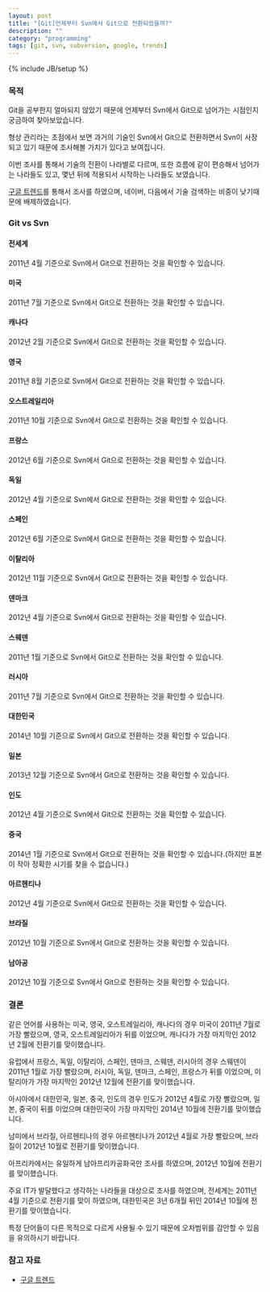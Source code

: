 ```yaml
---
layout: post
title: "[Git]언제부터 Svn에서 Git으로 전환되었을까?"
description: ""
category: "programming"
tags: [git, svn, subversion, google, trends]
---
```

{% include JB/setup %}

### 목적

Git을 공부한지 얼마되지 않았기 때문에 언제부터 Svn에서 Git으로 넘어가는 시점인지 궁금하여 찾아보았습니다. 

형상 관리라는 초점에서 보면 과거의 기술인 Svn에서 Git으로 전환하면서 Svn이 사장되고 있기 때문에 조사해볼 가치가 있다고 보여집니다.

이번 조사를 통해서 기술의 전환이 나라별로 다르며, 또한 흐름에 같이 편승해서 넘어가는 나라들도 있고, 몇년 뒤에 적용되서 시작하는 나라들도 보였습니다.

[구글 트렌드](http://www.google.com/trends/)를 통해서 조사를 하였으며, 네이버, 다음에서 기술 검색하는 비중이 낮기때문에 배제하였습니다.

### Git vs Svn

#### 전세계

2011년 4월 기준으로 Svn에서 Git으로 전환하는 것을 확인할 수 있습니다.

<script type="text/javascript" src="//www.google.com/trends/embed.js?hl=ko&q=git,+svn,+subversion&cmpt=q&tz&tz&content=1&cid=TIMESERIES_GRAPH_0&export=5&w=500&h=330"></script>

#### 미국

2011년 7월 기준으로 Svn에서 Git으로 전환하는 것을 확인할 수 있습니다.

<script type="text/javascript" src="//www.google.com/trends/embed.js?hl=ko&q=git,+svn,+subversion&geo=US&cmpt=q&tz&tz&content=1&cid=TIMESERIES_GRAPH_0&export=5&w=500&h=330"></script>

#### 캐나다

2012년 2월 기준으로 Svn에서 Git으로 전환하는 것을 확인할 수 있습니다.

<script type="text/javascript" src="//www.google.com/trends/embed.js?hl=ko&q=git,+svn,+subversion&geo=CA&cmpt=q&tz&tz&content=1&cid=TIMESERIES_GRAPH_0&export=5&w=500&h=330"></script>

#### 영국

2011년 8월 기준으로 Svn에서 Git으로 전환하는 것을 확인할 수 있습니다.

<script type="text/javascript" src="//www.google.com/trends/embed.js?hl=ko&q=git,+svn,+subversion&geo=GB&cmpt=q&tz&tz&content=1&cid=TIMESERIES_GRAPH_0&export=5&w=500&h=330"></script>

#### 오스트레일리아

2011년 10월 기준으로 Svn에서 Git으로 전환하는 것을 확인할 수 있습니다.

<script type="text/javascript" src="//www.google.com/trends/embed.js?hl=ko&q=git,+svn,+subversion&geo=AU&cmpt=q&tz&tz&content=1&cid=TIMESERIES_GRAPH_0&export=5&w=500&h=330"></script>

#### 프랑스

2012년 6월 기준으로 Svn에서 Git으로 전환하는 것을 확인할 수 있습니다.

<script type="text/javascript" src="//www.google.com/trends/embed.js?hl=ko&q=git,+svn,+subversion&geo=FR&cmpt=q&tz&tz&content=1&cid=TIMESERIES_GRAPH_0&export=5&w=500&h=330"></script>

#### 독일

2012년 4월 기준으로 Svn에서 Git으로 전환하는 것을 확인할 수 있습니다.

<script type="text/javascript" src="//www.google.com/trends/embed.js?hl=ko&q=git,+svn,+subversion&geo=DE&cmpt=q&tz&tz&content=1&cid=TIMESERIES_GRAPH_0&export=5&w=500&h=330"></script>

#### 스페인

2012년 6월 기준으로 Svn에서 Git으로 전환하는 것을 확인할 수 있습니다.

<script type="text/javascript" src="//www.google.com/trends/embed.js?hl=ko&q=git,+svn,+subversion&geo=ES&cmpt=q&tz&tz&content=1&cid=TIMESERIES_GRAPH_0&export=5&w=500&h=330"></script>

#### 이탈리아

2012년 11월 기준으로 Svn에서 Git으로 전환하는 것을 확인할 수 있습니다.

<script type="text/javascript" src="//www.google.com/trends/embed.js?hl=ko&q=git,+svn,+subversion&geo=IT&cmpt=q&tz&tz&content=1&cid=TIMESERIES_GRAPH_0&export=5&w=500&h=330"></script>

#### 덴마크

2012년 4월 기준으로 Svn에서 Git으로 전환하는 것을 확인할 수 있습니다.

<script type="text/javascript" src="//www.google.com/trends/embed.js?hl=ko&q=git,+svn,+subversion&geo=DK&cmpt=q&tz&tz&content=1&cid=TIMESERIES_GRAPH_0&export=5&w=500&h=330"></script>

#### 스웨덴

2011년 1월 기준으로 Svn에서 Git으로 전환하는 것을 확인할 수 있습니다.

<script type="text/javascript" src="//www.google.com/trends/embed.js?hl=ko&q=git,+svn,+subversion&geo=SE&cmpt=q&tz&tz&content=1&cid=TIMESERIES_GRAPH_0&export=5&w=500&h=330"></script>

#### 러시아

2011년 7월 기준으로 Svn에서 Git으로 전환하는 것을 확인할 수 있습니다.

<script type="text/javascript" src="//www.google.com/trends/embed.js?hl=ko&q=git,+svn,+subversion&geo=RU&cmpt=q&tz&tz&content=1&cid=TIMESERIES_GRAPH_0&export=5&w=500&h=330"></script>

#### 대한민국

2014년 10월 기준으로 Svn에서 Git으로 전환하는 것을 확인할 수 있습니다.

<script type="text/javascript" src="//www.google.com/trends/embed.js?hl=ko&q=git,+svn,+subversion&geo=KR&cmpt=q&tz&tz&content=1&cid=TIMESERIES_GRAPH_0&export=5&w=500&h=330"></script>

#### 일본

2013년 12월 기준으로 Svn에서 Git으로 전환하는 것을 확인할 수 있습니다.

<script type="text/javascript" src="//www.google.com/trends/embed.js?hl=ko&q=git,+svn,+subversion&geo=JP&cmpt=q&tz&tz&content=1&cid=TIMESERIES_GRAPH_0&export=5&w=500&h=330"></script>

#### 인도

2012년 4월 기준으로 Svn에서 Git으로 전환하는 것을 확인할 수 있습니다.

<script type="text/javascript" src="//www.google.com/trends/embed.js?hl=ko&q=git,+svn,+subversion&geo=IN&cmpt=q&tz&tz&content=1&cid=TIMESERIES_GRAPH_0&export=5&w=500&h=330"></script>

#### 중국

2014년 1월 기준으로 Svn에서 Git으로 전환하는 것을 확인할 수 있습니다.(하지만 표본이 작아 정확한 시기를 찾을 수 없습니다.)

<script type="text/javascript" src="//www.google.com/trends/embed.js?hl=ko&q=git,+svn,+subversion&geo=CN&cmpt=q&tz&tz&content=1&cid=TIMESERIES_GRAPH_0&export=5&w=500&h=330"></script>

#### 아르헨티나

2012년 4월 기준으로 Svn에서 Git으로 전환하는 것을 확인할 수 있습니다.

<script type="text/javascript" src="//www.google.com/trends/embed.js?hl=ko&q=git,+svn,+subversion&geo=AR&cmpt=q&tz&tz&content=1&cid=TIMESERIES_GRAPH_0&export=5&w=500&h=330"></script>

#### 브라질

2012년 10월 기준으로 Svn에서 Git으로 전환하는 것을 확인할 수 있습니다.

<script type="text/javascript" src="//www.google.com/trends/embed.js?hl=ko&q=git,+svn,+subversion&geo=BR&cmpt=q&tz&tz&content=1&cid=TIMESERIES_GRAPH_0&export=5&w=500&h=330"></script>

#### 남아공

2012년 10월 기준으로 Svn에서 Git으로 전환하는 것을 확인할 수 있습니다.

<script type="text/javascript" src="//www.google.com/trends/embed.js?hl=ko&q=git,+svn,+subversion&geo=ZA&cmpt=q&tz&tz&content=1&cid=TIMESERIES_GRAPH_0&export=5&w=500&h=330"></script>

### 결론

같은 언어를 사용하는 미국, 영국, 오스트레일리아, 캐나다의 경우 미국이 2011년 7월로 가장 빨랐으며, 영국, 오스트레일리아가 뒤를 이었으며, 캐나다가 가장 마지막인 2012년 2월에 전환기를 맞이했습니다.

유럽에서 프랑스, 독일, 이탈리아, 스페인, 덴마크, 스웨덴, 러시아의 경우 스웨덴이 2011년 1월로 가장 빨랐으며, 러시아, 독일, 덴마크, 스페인, 프랑스가 뒤를 이었으며, 이탈리아가 가장 마지막인 2012년 12월에 전환기를 맞이했습니다.

아시아에서 대한민국, 일본, 중국, 인도의 경우 인도가 2012년 4월로 가장 빨랐으며, 일본, 중국이 뒤를 이었으며 대한민국이 가장 마지막인 2014년 10월에 전환기를 맞이했습니다.

남미에서 브라질, 아르헨티나의 경우 아르헨티나가 2012년 4월로 가장 빨랐으며, 브라질이 2012년 10월로 전환기를 맞이했습니다.

아프리카에서는 유일하게 남아프리카공화국만 조사를 하였으며, 2012년 10월에 전환기를 맞이했습니다.

주요 IT가 발달했다고 생각하는 나라들을 대상으로 조사를 하였으며, 전세계는 2011년 4월 기준으로 전환기를 맞이 하였으며, 대한민국은 3년 6개월 뒤인 2014년 10월에 전환기를 맞이했습니다.

특정 단어들이 다른 목적으로 다르게 사용될 수 있기 때문에 오차범위를 감안할 수 있음을 유의하시기 바랍니다.

### 참고 자료

* [구글 트렌드](http://www.google.com/trends/)